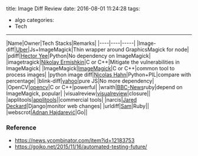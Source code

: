 title: Image Diff Review
date: 2016-08-01 11:24:28
tags:
- algo
categories:
- Tech
---

|Name|Owner|Tech Stacks|Remarks|
|----|----|-----|
|Image-diff|[Uber](https://github.com/uber/image-diff)|Js+ImageMagick|Thin wrapper around GraphicsMagick for node|
|pdiff|[Hector Yee](http://pdiff.sourceforge.net/)|Python|No dependency on ImageMagick|
|imagetragick|[Nikolay Ermishkin](https://imagetragick.com/)|C or C++|Mitigate the vulnerabilities in ImageMagick|
|ImageMagick|[ImageMagick](http://www.imagemagick.org/script/compare.php)|C or C++|common tool to process images|
|python image diff|[Nicolas Hahn](https://github.com/nicolashahn/python-image-diff)|Python+PIL|compare with percentage|
|blink-diff|[yahoo](https://github.com/yahoo/blink-diff)|pure JS|No more dependency|
|OpenCV|[opencv](https://en.wikipedia.org/wiki/OpenCV)|C or C++|powerful|
|wraith|[BBC-News](https://github.com/BBC-News/wraith)ruby|depend on ImageMagick, popular|
|visualreview|[visualreview](https://github.com/xebia/VisualReview)|closure||
|applitools|[applitools](https://applitools.com/)||commercial tools|
|narcis|[Jared Deckard](https://github.com/deckar01/narcis)|Django|monitor web changes|
|urldiff|[Sam](https://github.com/sammcj/urldiff)|Ruby||
|webscrot|[Adnan Hajdarević](https://github.com/adnanh/webscrot)|Go||


### Reference

- https://news.ycombinator.com/item?id=12183753
- https://gojko.net/2015/11/16/automated-testing-future/
